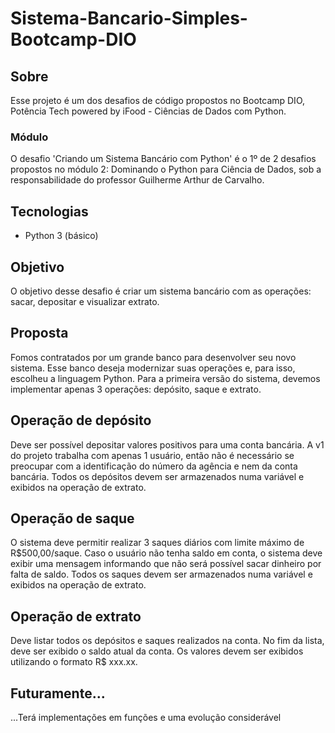 # Sistema-Bancario-Simples-Bootcamp-DIO
## Sobre
Esse projeto é um dos desafios de código propostos no Bootcamp DIO, Potência Tech powered by iFood - Ciências de Dados com Python.


### Módulo
O desafio 'Criando um Sistema Bancário com Python' é o 1º de 2 desafios propostos no módulo 2: Dominando o Python para Ciência de Dados, sob a responsabilidade do professor Guilherme Arthur de Carvalho.


## Tecnologias
- Python 3 (básico)


## Objetivo
O objetivo desse desafio é criar um sistema bancário com as operações: sacar, depositar e visualizar extrato.


## Proposta
Fomos contratados por um grande banco para desenvolver seu novo sistema. Esse banco deseja modernizar suas operações e, para isso, escolheu a linguagem Python. 
Para a primeira versão do sistema, devemos implementar apenas 3 operações: depósito, saque e extrato.

## Operação de depósito
Deve ser possível depositar valores positivos para uma conta bancária. A v1 do projeto trabalha com apenas 1 usuário, então não é necessário se preocupar com a identificação do número da agência e nem da conta bancária.
Todos os depósitos devem ser armazenados numa variável e exibidos na operação de extrato.

## Operação de saque
O sistema deve permitir realizar 3 saques diários com limite máximo de R$500,00/saque. Caso o usuário não tenha saldo em conta, o sistema deve exibir uma mensagem informando que não será possível sacar dinheiro por falta de saldo.
Todos os saques devem ser armazenados numa variável e exibidos na operação de extrato.

## Operação de extrato
Deve listar todos os depósitos e saques realizados na conta. No fim da lista, deve ser exibido o saldo atual da conta.
Os valores devem ser exibidos utilizando o formato R$ xxx.xx.

## Futuramente...
...Terá implementações em funções e uma evolução considerável
